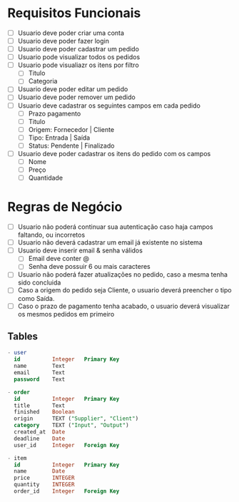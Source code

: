 # Requisitos Funcionais

- [ ] Usuario deve poder criar uma conta
- [ ] Usuario deve poder fazer login
- [ ] Usuario deve poder cadastrar um pedido
- [ ] Usuario pode visualizar todos os pedidos
- [ ] Usuario pode visualiazr os itens por filtro
  - [ ] Titulo
  - [ ] Categoria
- [ ] Usuario deve poder editar um pedido
- [ ] Usuario deve poder remover um pedido
- [ ] Usuario deve cadastrar os seguintes campos em cada pedido
  - [ ] Prazo pagamento
  - [ ] Titulo
  - [ ] Origem: Fornecedor | Cliente
  - [ ] Tipo: Entrada | Saída
  - [ ] Status: Pendente | Finalizado
- [ ] Usuario deve poder cadastrar os itens do pedido com os campos
  - [ ] Nome
  - [ ] Preço
  - [ ] Quantidade

# Regras de Negócio

- [ ] Usuario não poderá continuar sua autenticação caso haja campos faltando, ou incorretos
- [ ] Usuario não deverá cadastrar um email já existente no sistema
- [ ] Usuario deve inserir email & senha válidos
  - [ ] Email deve conter @
  - [ ] Senha deve possuir 6 ou mais caracteres
- [ ] Usuario não poderá fazer atualizações no pedido, caso a mesma tenha sido concluida
- [ ] Caso a origem do pedido seja Cliente, o usuario deverá preencher o tipo como Saída.
- [ ] Caso o prazo de pagamento tenha acabado, o usuario deverá visualizar os mesmos pedidos em primeiro

## Tables

```sql
- user
  id          Integer   Primary Key
  name        Text
  email       Text
  password    Text

- order
  id          Integer   Primary Key
  title       Text
  finished    Boolean
  origin      TEXT ("Supplier", "Client")
  category    TEXT ("Input", "Output")
  created_at  Date
  deadline    Date
  user_id     Integer   Foreign Key

- item
  id          Integer   Primary Key
  name        Date
  price       INTEGER
  quantity    INTEGER
  order_id    Integer   Foreign Key
```

